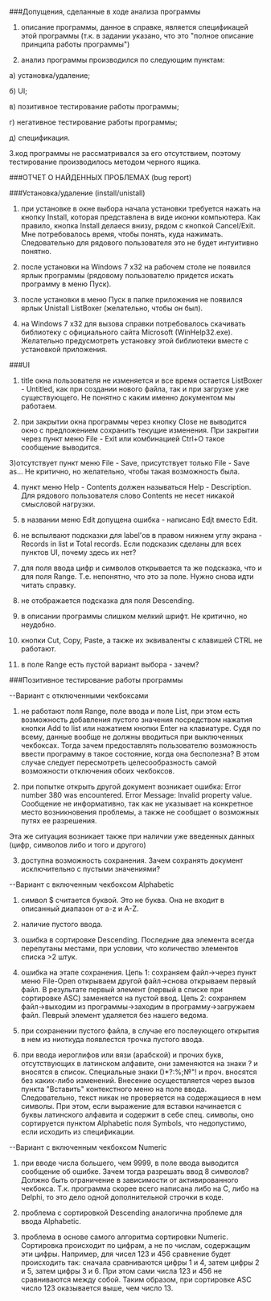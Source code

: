 ###Допущения, сделанные в ходе анализа программы

1. описание программы, данное в справке, является спецификацей этой программы (т.к. в задании указано, что это  "полное описание принципа работы программы")

2. анализ программы производился по следующим пунктам:

  а) установка/удаление;
  
  б) UI;
  
  в) позитивное тестирование работы программы;
  
  г) негативное тестирование работы программы;
  
  д) спецификация.

3.код программы не рассматривался за его отсутствием, поэтому тестирование производилось методом черного ящика.


###ОТЧЕТ О НАЙДЕННЫХ ПРОБЛЕМАХ (bug report)


###Установка/удаление (install/unistall)

1) при установке в окне выбора начала установки требуется нажать на кнопку Install, которая представлена в виде иконки компьютера. Как правило, кнопка Install делаеся внизу, рядом с кнопкой Cancel/Exit. Мне потребовалось время, чтобы понять, куда нажимать. Следовательно для рядового пользователя это не будет интуитивно понятно. 

2) после установки на Windows 7 x32 на рабочем столе не появился ярлык программы (рядовому пользователю придется искать программу в меню Пуск).

3) после установки в меню Пуск в папке приложения не появился ярлык Unistall ListBoxer (желательно, чтобы он был).

4) на Windows 7 x32 для вызова справки потребовалось скачивать библиотеку с официального сайта Microsoft (WinHelp32.exe). Желательно предусмотреть установку этой библиотеки вместе с установкой приложения.




###UI

1) title окна пользователя не изменяется и все время остается ListBoxer - Untitled, как при создании нового файла, так и при загрузке уже существующего. Не понятно с каким именно документом мы работаем.

2) при закрытии окна программы через кнопку Close не выводится окно с предложением сохранить текущие изменения. При закрытии через пункт меню File - Exit или комбинацией Ctrl+O такое сообщение выводится.

3)отсутствует пункт меню File - Save, присутствует только File - Save as... Не критично, но желательно, чтобы такая возможность была.

4) пункт меню Help - Contents должен называться Help - Description. Для рядового пользователя слово Contents не несет никакой смысловой нагрузки.

5) в названии меню Edit допущена ошибка - написано Edjt вместо Edit.

6) не вспылвают подсказки для label'ов в правом нижнем углу экрана - Records in list и Total records. Если подсказик сделаны для всех пунктов UI, почему здесь их нет?

7) для поля ввода цифр и символов открывается та же подсказка, что и для поля Range. Т.е. непонятно, что это за поле. Нужно снова идти читать справку.

8) не отображается подсказка для поля Descending. 

9) в описании программы слишком мелкий шрифт. Не критично, но неудобно.

10) кнопки Cut, Copy, Paste, а также их эквиваленты с клавишей CTRL не работают.

11) в поле Range есть пустой вариант выбора - зачем?




###Позитивное тестирование работы программы

--Вариант с отключенными чекбоксами

1) не работают поля Range, поле ввода и поле List, при этом есть возможность добавления пустого значения посредством нажатия кнопки Add to list или нажатием кнопки Enter на клавиатуре. Судя по всему, данные вообще не должны вводиться при выключенных чекбоксах. Тогда зачем предоставлять пользователю возможность ввести программу в такое состояние, когда она бесполезна? В этом случае следует пересмотреть целесообразность самой возможности отключения обоих чекбоксов.

2) при попытке открыть другой документ возникает ошибка: Error number 380 was encountered. Error Message: Invalid property value. Сообщение не информативно, так как не указывает на конкретное место возникновения проблемы, а также не сообщает о возможных путях ее разрешения.

Эта же ситуация возникает также при наличии уже введенных данных (цифр, символов либо и того и другого)

3) доступна возможность сохранения. Зачем сохранять документ исключительно с пустыми значениями?

--Вариант с включенным чекбоксом Alphabetic

1) символ $ считается буквой. Это не буква. Она не входит в описанный диапазон от a-z и A-Z.

2) наличие пустого ввода. 

3) ошибка в сортировке Descending. Последние два элемента всегда перепутаны местами, при условии, что количество элементов списка >2 штук.

4) ошибка на этапе сохранения. Цепь 1: сохраняем файл->через пункт меню File-Open открываем другой файл->снова открываем первый файл. В результате первый элемент (первый в списке при сортировке ASC) заменяется на пустой ввод.
Цепь 2: сохраняем файл->выходим из программы->заходим в программу->загружаем файл. Певрый элемент удаляется без нашего ведома.

5) при сохранении пустого файла, в случае его послеующего открытия в нем из ниоткуда появлестся трочка пустого ввода.

6) при ввода иероглифов или вязи (арабской) и прочих букв, отсутствующих в латинском алфавите, они заменяются на знаки ? и вносятся в список. Специальные знаки ()*?:%;№"! и проч. вносятся без каких-либо изменений. Внесение осуществляется через вызов пункта "Вставить" контекстного меню на поле ввода. Следовательно, текст никак не проверяется на содержащиеся в нем символы.
При этом, если выражение для вставки начинается с буквы латинского алфавита и содержит в себе спец. символы, оно сортируется пунктом Alphabetic поля Symbols, что недопустимо, если исходить из спецификации.

--Вариант с включенным чекбоксом Numeric

1) при вводе числа большего, чем 9999, в поле ввода выводится сообщение об ошибке. Зачем тогда разрешать ввод 8 символов? Должно быть ограничение в зависимости от активированного чекбокса. Т.к. программа скорее всего написана либо на C, либо на Delphi, то это дело одной дополнительной строчки в коде.

2) проблема с сортировкой Descending аналогична проблеме для ввода Alphabetic.

3) проблема в основе самого алгоритма сортировки Numeric. Сортировка происходит по цифрам, а не по числам, содержащим эти цифры. Например, для чисел 123 и 456 сравнение будет происходить так: сначала сравниваются цифры 1 и 4, затем цифры 2 и 5, затем цифры 3 и 6. При этом сами числа 123 и 456 не сравниваются между собой. Таким образом, при сортировке ASC число 123 оказывается выше, чем число 13.





